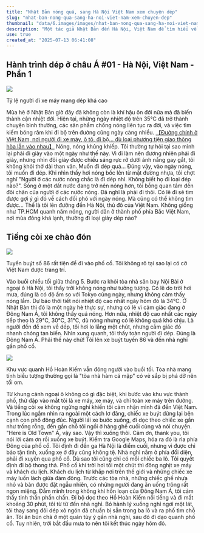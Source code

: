 ```yaml
---
title: "Nhật Bản nóng quá, sang Hà Nội Việt Nam xem chuyện dép"
slug: "nhat-ban-nong-qua-sang-ha-noi-viet-nam-xem-chuyen-dep"
thumbnail: "data/6.images/images/nhat-ban-nong-qua-sang-ha-noi-viet-nam-xem-chuyen-dep.webp"
description: "Một tác giả Nhật Bản đến Hà Nội, Việt Nam để tìm hiểu về văn hóa đi dép ở đất nước nhiệt đới, trong bối cảnh Nhật Bản đang trải qua mùa hè ngày càng khắc nghiệt."
use: true
created_at: "2025-07-13 06:41:08"
---
```


## Hành trình dép ở châu Á #01 - Hà Nội, Việt Nam - Phần 1

![](/images/20250712-00010000-andgp-000-1-view.webp)

Tỷ lệ người đi xe máy mang dép khá cao

Mùa hè ở Nhật Bản giờ đây đã không còn là khí hậu ôn đới nữa mà đã biến thành cận nhiệt đới. Hiện tại, những ngày nhiệt độ trên 35℃ đã trở thành chuyện bình thường, các sản phẩm chống nóng liên tục ra đời, và việc tìm kiếm bóng râm khi đi bộ trên đường cũng ngày càng nhiều.
[【Đường chính ở Việt Nam, nơi người đi xe máy, ô tô, đi bộ... đủ loại phương tiện giao thông hòa lẫn vào nhau】](https://www.goodspress.jp/columns/685860/3/?media=685894)
Nóng, nóng khủng khiếp. Tôi thường tự hỏi tại sao mình lại phải đi giày vào một ngày như thế này.
Vì đi làm nên đương nhiên phải đi giày, nhưng nhìn đôi giày được chiếu sáng rực rỡ dưới ánh nắng gay gắt, tôi không khỏi thở dài than vãn. Muốn đi dép quá...
Đúng vậy, vào ngày nóng, tôi muốn đi dép.
Khi nhìn thấy hơi nóng bốc lên từ mặt đường nhựa, tôi chợt nghĩ "Người ở các nước nóng chắc là đi dép nhỉ. Không biết họ đi loại dép nào?". Sống ở một đất nước đang trở nên nóng hơn, tôi bỗng quan tâm đến đôi chân của người ở các nước nóng.
Đã nghĩ là phải đi thôi. Có lẽ đi sẽ tìm được gợi ý gì đó về cách đối phó với ngày nóng. Mà cũng có thể không tìm được...
Thế là tôi lên đường đến Hà Nội, thủ đô của Việt Nam.
Không giống như TP.HCM quanh năm nóng, người dân ở thành phố phía Bắc Việt Nam, nơi mùa đông khá lạnh, thường đi loại giày dép nào?

## Tiếng còi xe chào đón

![](/images/20250712-00010000-andgp-001-1-view.webp)

Tuyến buýt số 86 rất tiện để đi vào phố cổ. Tôi không rõ tại sao lại có cờ Việt Nam được trang trí.

Vào buổi chiều tối giữa tháng 5. Bước ra khỏi tòa nhà sân bay Nội Bài ở ngoại ô Hà Nội, tôi thấy trời không nóng như tưởng tượng. Có lẽ do trời hơi mưa, đúng là có độ ẩm so với Tokyo cùng ngày, nhưng không cảm thấy nóng lắm.
Dự báo thời tiết nói nhiệt độ cao nhất ngày hôm đó là 34℃. Ở Nhật Bản thì đó là một ngày hè thực sự, nhưng có lẽ vì cảm giác đang ở Đông Nam Á, tôi không thấy quá nóng. Hơn nữa, nhiệt độ cao nhất các ngày tiếp theo là 29℃, 30℃, 31℃, dù nóng nhưng có lẽ không quá khó chịu.
Là người đến để xem về dép, tôi hơi lo lắng một chút, nhưng cảm giác đó nhanh chóng tan biến. Nhìn xung quanh, tôi thấy toàn người đi dép. Đúng là Đông Nam Á. Phải thế này chứ!
Tôi lên xe buýt tuyến 86 và đến nhà nghỉ gần phố cổ.

![](/images/20250712-00010000-andgp-002-1-view.webp)

Khu vực quanh Hồ Hoàn Kiếm vẫn đông người vào buổi tối. Tòa nhà mang tính biểu tượng thường gọi là "tòa nhà hàm cá mập" có vẻ sắp bị phá dỡ nên tối om.

Từ khung cảnh ngoại ô không có gì đặc biệt, khi bước vào khu vực thành phố, thứ đập vào mắt tôi là xe máy, xe máy, và chỉ toàn xe máy trên đường. Và tiếng còi xe không ngừng nghỉ khiến tôi cảm nhận mình đã đến Việt Nam.
Trong lúc ngắm nhìn ra ngoài một cách lơ đãng, chiếc xe buýt dừng lại bên cạnh con phố đông đúc. Người lái xe bước xuống, đi dọc theo chiếc xe gần như trống rỗng, đến gần chỗ tôi ngồi ở hàng ghế cuối cùng và nói chuyện.
"Here is Old Town"
À, vậy sao. Vậy thì xuống thôi. Cảm ơn, thank you, tôi nói lời cảm ơn rồi xuống xe buýt. Kiểm tra Google Maps, hóa ra đó là rìa phía Đông của phố cổ. Tôi định đi đến ga Hà Nội là điểm cuối, nhưng vì được chỉ bảo tận tình, xuống xe ở đây cũng không tệ.
Nhà nghỉ nằm ở phía đối diện, phải đi xuyên qua phố cổ. Dù sao tôi cũng chỉ có mỗi chiếc ba lô. Tôi quyết định đi bộ thong thả.
Phố cổ khi trời hơi tối một chút thì đông nghịt xe máy và khách du lịch. Khách du lịch từ khắp nơi trên thế giới và những chiếc xe máy luồn lách giữa đám đông. Trước các tòa nhà, những chiếc ghế nhựa nhỏ và bàn được đặt ngẫu nhiên, có những người đang ăn uống trông rất ngon miệng. Đắm mình trong không khí hỗn loạn của Đông Nam Á, tôi cảm thấy tinh thần phấn chấn.
Đi bộ dọc theo Hồ Hoàn Kiếm nổi tiếng và đi mất khoảng 30 phút, tôi từ từ đến nhà nghỉ. Bỏ hành lý xuống nghỉ ngơi một lát, tôi thay sang đôi dép xỏ ngón đã chuẩn bị sẵn trong ba lô và ra phố tìm chỗ ăn.
Tôi ăn bún chả ở một quán tùy ý gần nhà nghỉ, sau đó đi dạo quanh phố cổ. Tuy nhiên, trời bắt đầu mưa to nên tôi kết thúc ngày hôm đó.